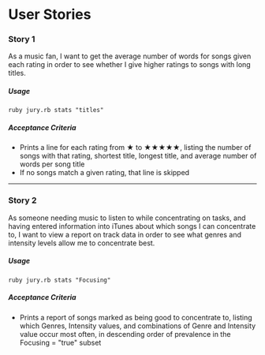# User Stories

### Story 1

As a music fan, I want to get the average number of words for songs given each rating in order to see whether I give higher ratings to songs with long titles.

##### Usage

    ruby jury.rb stats "titles"

##### Acceptance Criteria

* Prints a line for each rating from ★ to ★★★★★, listing the number of songs with that rating, shortest title, longest title, and average number of words per song title
* If no songs match a given rating, that line is skipped

---

### Story 2

As someone needing music to listen to while concentrating on tasks, and having entered information into iTunes about which songs I can concentrate to, I want to view a report on track data in order to see what genres and intensity levels allow me to concentrate best.

##### Usage

    ruby jury.rb stats "Focusing"

##### Acceptance Criteria

* Prints a report of songs marked as being good to concentrate to, listing which Genres, Intensity values, and combinations of Genre and Intensity value occur most often, in descending order of prevalence in the Focusing = "true" subset
